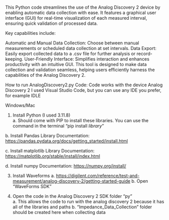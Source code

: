 This Python code streamlines the use of the Analog Discovery 2 device by enabling automatic data collection with ease. It features a graphical user interface (GUI) for real-time visualization of each measured interval, ensuring quick validation of processed data.

Key capabilities include:

Automatic and Manual Data Collection: Choose between manual measurements or scheduled data collection at set intervals.
Data Export: Easily export collected data to a .csv file for further analysis or record-keeping.
User-Friendly Interface: Simplifies interaction and enhances productivity with an intuitive GUI.
This tool is designed to make data collection and validation seamless, helping users efficiently harness the capabilities of the Analog Discovery 2.

How to run AnalogDiscovery2.py Code:
Code works with the device Analog Discovery 2 
I used Visual Studio Code, but you can use any IDE you prefer, for example IDLE 

Windows/Mac 
1.	Install Python (I used 3.11.8)  
a.	Should come with PIP to install these libraries. You can use the command in the terminal “pip install *library*”

b.	Install Pandas Library
    Documentation: https://pandas.pydata.org/docs/getting_started/install.html
    
c. Install matplotlib Library
    Documentation: https://matplotlib.org/stable/install/index.html
    
d. Install numpy 
    Documentation: https://numpy.org/install/
    
3.	Install Waveforms 
   a.	https://digilent.com/reference/test-and-measurement/analog-discovery-2/getting-started-guide
   b.	Open “WaveForms SDK” 
 
4.	Open the code in the Analog Discovery 2 SDK folder “py”  
   a.	This allows the code to run with the analog discovery 2 because it has all of the libraries and paths 
   b.	“Impedance_Data_Collection” folder should be created here when collecting data 

